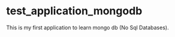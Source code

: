 test_application_mongodb
========================

This is my first application to learn mongo db (No Sql Databases).
